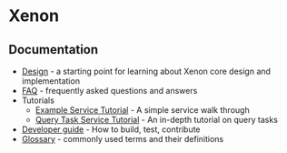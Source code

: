 # Xenon

## Documentation

* [Design](./Design) - a starting point for learning about Xenon core design and implementation
* [FAQ](./FAQ) - frequently asked questions and answers
* Tutorials
  * [Example Service Tutorial](./Example-Service-Tutorial) - A simple service walk through
  * [Query Task Service Tutorial](./QueryTaskService) - An in-depth tutorial on query tasks
* [Developer guide](./Developer-Guide) - How to build, test, contribute
* [Glossary](./Glossary) - commonly used terms and their definitions
